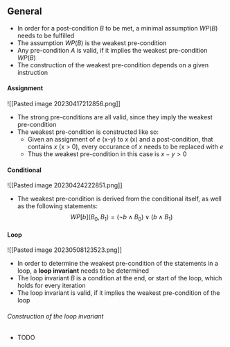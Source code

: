 ## General
- In order for a post-condition $B$ to be met, a minimal assumption $WP(B)$ needs to be fulfilled
- The assumption $WP(B)$ is the weakest pre-condition
- Any pre-condition $A$ is valid, if it implies the weakest pre-condition $WP(B)$
- The construction of the weakest pre-condition depends on a given instruction
#### Assignment
![[Pasted image 20230417212856.png]]
- The strong pre-conditions are all valid, since they imply the weakest pre-condition
- The weakest pre-condition is constructed like so:
	- Given an assignment of $e$ (x-y) to $x$ (x) and a post-condition, that contains $x$ (x > 0), every occurance of $x$ needs to be replaced with $e$
	 - Thus the weakest pre-condition in this case is $x-y > 0$
#### Conditional
![[Pasted image 20230424222851.png]]
- The weakest pre-condition is derived from the conditional itself, as well as the following statements:
$$WP[b] (B_0, B_1) = (\neg b \land B_0) \lor (b \land B_1)$$
#### Loop
![[Pasted image 20230508123523.png]]
- In order to determine the weakest pre-condition of the statements in a loop, a **loop invariant** needs to be determined
- The loop invariant $B$ is a condition at the end, or start of the loop, which holds for every iteration
- The loop invariant is valid, if it implies the weakest pre-condition of the loop
###### Construction of the loop invariant
- TODO
